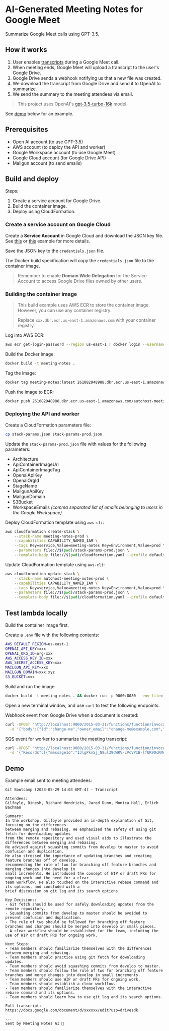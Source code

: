 # AI-Generated Meeting Notes for Google Meet

Summarize Google Meet calls using GPT-3.5.

## How it works

1. User enables [transcripts](https://support.google.com/meet/answer/12849897?hl=en) during a Google Meet call.
2. When meeting ends, Google Meet will upload a transcript to the user's Google Drive.
3. Google Drive sends a webhook notifying us that a new file was created.
4. We download the transcript from Google Drive and send it to OpenAI to summarize.
5. We send the summary to the meeting attendees via email.

>This project uses OpenAI's [gpt-3.5-turbo-16k](https://platform.openai.com/docs/models/gpt-3-5) model.

See [demo](#demo) below for an example.

## Prerequisites

- Open AI account (to use GPT-3.5)
- AWS account (to deploy the API and worker)
- Google Workspace account (to use Google Meet)
- Google Cloud account (for Google Drive API)
- Mailgun account (to send emails)

## Build and deploy

Steps:

1. Create a service account for Google Drive.
2. Build the container image.
3. Deploy using CloudFormation.

### Create a service account on Google Cloud

Create a **Service Account** in Google Cloud and download the JSON key file.
See [this](https://docs.mithi.com/home/preparation-for-googleworkspace-by-enabling-domain-wide-delegation-using-oauth-service) or [this](https://medium.com/swlh/google-drive-push-notification-b62e2e2b3df4) example for more details.

Save the JSON key to the `credentials.json` file.

The Docker build specification will copy the `credentials.json` file to the container image.

>Remember to enable **Domain Wide Delegation** for the Service Account to access Google Drive files owned by other users.


### Building the container image

> This build example uses AWS ECR to store the container image. However, you can use any container registry.
> 
> Replace `xxx.dkr.ecr.us-east-1.amazonaws.com` with your container registry.

Log into AWS ECR:

```bash
aws ecr get-login-password --region us-east-1 | docker login --username AWS --password-stdin 261082948988.dkr.ecr.us-east-1.amazonaws.com
```

Build the Docker image:

```bash
docker build -t meeting-notes .
```

Tag the image:

```bash
docker tag meeting-notes:latest 261082948988.dkr.ecr.us-east-1.amazonaws.com/autohost-meeting-notes:latest
```

Push the image to ECR:

```bash
docker push 261082948988.dkr.ecr.us-east-1.amazonaws.com/autohost-meeting-notes:latest
```

### Deploying the API and worker

Create a CloudFormation parameters file:

```bash
cp stack-params.json stack-params-prod.json
```

Update the `stack-params-prod.json` file with values for the following parameters:

- Architecture
- ApiContainerImageUri
- ApiContainerImageTag
- OpenaiApiKey
- OpenaiOrgId
- StageName
- MailgunApiKey
- MailgunDomain
- S3Bucket
- WorkspaceEmails *(comma separated list of emails belonging to users in the Google Workspace)*

Deploy CloudFormation template using `aws-cli`:

```bash
aws cloudformation create-stack \
    --stack-name meeting-notes-prod \
    --capabilities CAPABILITY_NAMED_IAM \
    --tags Key=service,Value=meeting-notes Key=Environment,Value=prod \
    --parameters file://$(pwd)/stack-params-prod.json \
    --template-body file://$(pwd)/cloudformation.yaml --profile default
```

Update CloudFormation template using `aws-cli`:

```bash
aws cloudformation update-stack \
    --stack-name autohost-meeting-notes-prod \
    --capabilities CAPABILITY_NAMED_IAM \
    --tags Key=service,Value=meeting-notes Key=Environment,Value=prod \
    --parameters file://$(pwd)/stack-params-prod.json \
    --template-body file://$(pwd)/cloudformation.yaml --profile default
```

## Test lambda locally

Build the container image first.

Create a `.env` file with the following contents:

```bash
AWS_DEFAULT_REGION=us-east-1
OPENAI_API_KEY=xxx
OPENAI_ORG_ID=org-xxx
AWS_ACCESS_KEY_ID=xxx
AWS_SECRET_ACCESS_KEY=xxx
MAILGUN_API_KEY=xxx
MAILGUN_DOMAIN=xxx.xyz
S3_BUCKET=xxx
````

Build and run the image:

```bash
docker build -t meeting-notes . && docker run -p 9000:8080 --env-file=.env --rm meeting-notes
```

Open a new terminal window, and use `curl` to test the following endpoints.

Webhook event from Google Drive when a document is created:

```bash
curl -XPOST "http://localhost:9000/2015-03-31/functions/function/invocations" \
  -d '{"body":{"id":"change-me","owner_email":"change-me@example.com","title":"Test - Transcript"}}'
```

SQS event for worker to summarize the meeting transcript:

```bash
curl -XPOST "http://localhost:9000/2015-03-31/functions/function/invocations" \
  -d '{"Records":[{"messageId":"1JlgPkv5j_N9ul39dWRV-cVcVPIB-lfUK9OcKMALhxgg","body":"{\"title\":\"Example Meeting (2023-05-26 12:38 GMT-4) - Transcript\",\"id\":\"1JlgPkv5j_N9ul39dWRV-cVcVPIB-lfUK9OcKMALhxgg\",\"link\":\"https://docs.google.com/document/d/change-me/edit?usp=drivesdk\",\"owner_email\":\"roy@autohost.ai\"}","attributes":{"ApproximateReceiveCount":"1","AWSTraceHeader":"Root=1-6470f9b0-xxxx;Parent=xxxx;Sampled=0;Lineage=85108a56:0","SentTimestamp":"1685125554295","SenderId":"change-me:meeting-notes-prod-api","ApproximateFirstReceiveTimestamp":"1685125554296"},"messageAttributes":{},"md5OfBody":"11268099d001110f04757778362ddb11","eventSource":"aws:sqs","eventSourceARN":"arn:aws:sqs:us-east-1:change-me:meeting-notes-prod-prod-queue","awsRegion":"us-east-1"}]}'
```

## Demo

Example email sent to meeting attendees:

```text
Git Bootcamp (2023-05-29 14:03 GMT-4) - Transcript

Attendees:
Gilfoyle, Dinesh, Richard Hendricks, Jared Dunn, Monica Hall, Erlich Bachman 

Summary:
In the workshop, Gilfoyle provided an in-depth explanation of Git, focusing on the differences 
between merging and rebasing. He emphasized the safety of using git fetch for downloading updates 
from the remote repository and used visual aids to illustrate the differences between merging and rebasing. 
He advised against squashing commits from develop to master to avoid confusion and duplication. 
He also stressed the importance of updating branches and creating feature branches off of develop, 
recommending the rule of two for branching off feature branches and merging changes into develop in 
small increments. He introduced the concept of WIP or draft PRs for ongoing work and the need for a clear 
team workflow. He also touched on the interactive rebase command and its options, and concluded with a 
brief discussion on git log and its search options.

Key Decisions:
- Git fetch should be used for safely downloading updates from the remote repository.
- Squashing commits from develop to master should be avoided to prevent confusion and duplication.
- The rule of two should be followed for branching off feature branches and changes should be merged into develop in small pieces.
- A clear workflow should be established for the team, including the use of WIP or draft PRs for ongoing work.

Next Steps:
- Team members should familiarize themselves with the differences between merging and rebasing.
- Team members should practice using git fetch for downloading updates.
- Team members should avoid squashing commits from develop to master.
- Team members should follow the rule of two for branching off feature branches and merge changes into develop in small increments.
- Team members should use WIP or draft PRs for ongoing work.
- Team members should establish a clear workflow.
- Team members should familiarize themselves with the interactive rebase command and its options.
- Team members should learn how to use git log and its search options.

Full transcript:
https://docs.google.com/document/d/xxxxxx/edit?usp=drivesdk

---
Sent by Meeting Notes AI 🤖
```